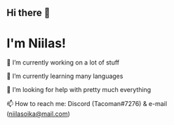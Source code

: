 ## Hi there 👋
# I'm Niilas!


🔭 I’m currently working on a lot of stuff

🌱 I’m currently learning many languages

🤔 I’m looking for help with pretty much everything

📫 How to reach me: Discord (Tacoman#7276) & e-mail (niilasoika@mail.com) 